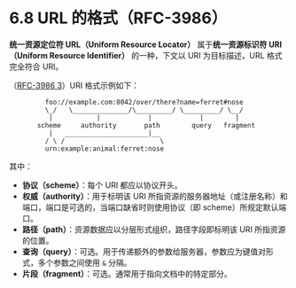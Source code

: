 # 6.8 URL 的格式（RFC-3986）

**统一资源定位符 URL（Uniform Resource Locator）** 属于**统一资源标识符 URI（Uniform Resource Identifier）** 的一种，下文以 URI 为目标描述，URL 格式完全符合 URI。

（[RFC-3986 3](https://datatracker.ietf.org/doc/html/rfc3986#section-3)）URI 格式示例如下：

```
         foo://example.com:8042/over/there?name=ferret#nose
         \_/   \______________/\_________/ \_________/ \__/
          |           |            |            |        |
       scheme     authority       path        query   fragment
          |   _____________________|__
         / \ /                        \
         urn:example:animal:ferret:nose
```

其中：

+ **协议（scheme）**：每个 URI 都应以协议开头。
+ **权威（authority）**：用于标明该 URI 所指资源的服务器地址（或注册名称）和端口，端口是可选的，当端口缺省时则使用协议（即 scheme）所规定默认端口。
+ **路径（path）**：资源数据应以分层形式组织，路径字段即标明该 URI 所指资源的位置。
+ **查询（query）**：可选。用于传递额外的参数给服务器，参数应为键值对形式，多个参数之间使用 `&` 分隔。
+ **片段（fragment）**：可选。通常用于指向文档中的特定部分。
